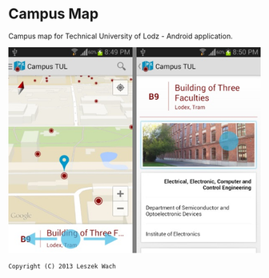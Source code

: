 # Campus Map

Campus map for Technical University of Lodz - Android application.

![](screens/campus-screens.jpg)

    Copyright (C) 2013 Leszek Wach
